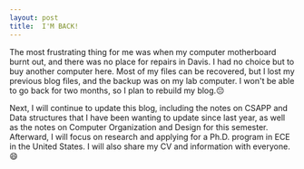 ```yaml
---
layout: post
title:  I'M BACK!
---
```


The most frustrating thing for me was when my computer motherboard burnt out, and there was no place for repairs in Davis. I had no choice but to buy another computer here. Most of my files can be recovered, but I lost my previous blog files, and the backup was on my lab computer. I won't be able to go back for two months, so I plan to rebuild my blog.😔

Next, I will continue to update this blog, including the notes on CSAPP and Data structures that I have been wanting to update since last year, as well as the notes on Computer Organization and Design for this semester. Afterward, I will focus on research and applying for a Ph.D. program in ECE in the United States. I will also share my CV and information with everyone.😄
